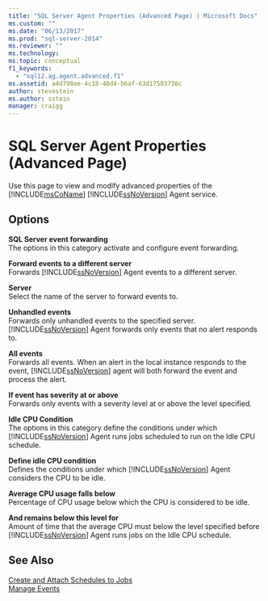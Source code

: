 ```yaml
---
title: "SQL Server Agent Properties (Advanced Page) | Microsoft Docs"
ms.custom: ""
ms.date: "06/13/2017"
ms.prod: "sql-server-2014"
ms.reviewer: ""
ms.technology:
ms.topic: conceptual
f1_keywords: 
  - "sql12.ag.agent.advanced.f1"
ms.assetid: a4d798ee-4c18-40d4-b6af-63d17503738c
author: stevestein
ms.author: sstein
manager: craigg
---
```

# SQL Server Agent Properties (Advanced Page)
  Use this page to view and modify advanced properties of the [!INCLUDE[msCoName](../../includes/msconame-md.md)] [!INCLUDE[ssNoVersion](../../includes/ssnoversion-md.md)] Agent service.  
  
## Options  
 **SQL Server event forwarding**  
 The options in this category activate and configure event forwarding.  
  
 **Forward events to a different server**  
 Forwards [!INCLUDE[ssNoVersion](../../includes/ssnoversion-md.md)] Agent events to a different server.  
  
 **Server**  
 Select the name of the server to forward events to.  
  
 **Unhandled events**  
 Forwards only unhandled events to the specified server. [!INCLUDE[ssNoVersion](../../includes/ssnoversion-md.md)] Agent forwards only events that no alert responds to.  
  
 **All events**  
 Forwards all events. When an alert in the local instance responds to the event, [!INCLUDE[ssNoVersion](../../includes/ssnoversion-md.md)] agent will both forward the event and process the alert.  
  
 **If event has severity at or above**  
 Forwards only events with a severity level at or above the level specified.  
  
 **Idle CPU Condition**  
 The options in this category define the conditions under which [!INCLUDE[ssNoVersion](../../includes/ssnoversion-md.md)] Agent runs jobs scheduled to run on the Idle CPU schedule.  
  
 **Define idle CPU condition**  
 Defines the conditions under which [!INCLUDE[ssNoVersion](../../includes/ssnoversion-md.md)] Agent considers the CPU to be idle.  
  
 **Average CPU usage falls below**  
 Percentage of CPU usage below which the CPU is considered to be idle.  
  
 **And remains below this level for**  
 Amount of time that the average CPU must below the level specified before [!INCLUDE[ssNoVersion](../../includes/ssnoversion-md.md)] Agent runs jobs on the Idle CPU schedule.  
  
## See Also  
 [Create and Attach Schedules to Jobs](create-and-attach-schedules-to-jobs.md)   
 [Manage Events](manage-events.md)  
  
  
